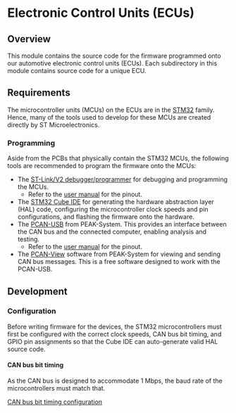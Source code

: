 # Electronic Control Units (ECUs)

## Overview

This module contains the source code for the firmware programmed onto our
automotive electronic control units (ECUs). Each subdirectory in this module
contains source code for a unique ECU.

## Requirements

The microcontroller units (MCUs) on the ECUs are in the [STM32](https://www.st.com/en/microcontrollers-microprocessors/stm32-32-bit-arm-cortex-mcus.html)
family. Hence, many of the tools used to develop for these MCUs are created directly by ST Microelectronics.

### Programming

Aside from the PCBs that physically contain the STM32 MCUs, the following tools
are recommended to program the firmware onto the MCUs:

- The [ST-Link/V2 debugger/programmer](https://www.st.com/en/development-tools/st-link-v2.html) for debugging and programming the MCUs.
  - Refer to the [user manual](https://www.st.com/resource/en/user_manual/um1075-stlinkv2-incircuit-debuggerprogrammer-for-stm8-and-stm32-stmicroelectronics.pdf) for the pinout.
- The [STM32 Cube IDE](https://www.st.com/en/development-tools/stm32cubeide.html)
  for generating the hardware abstraction layer (HAL) code, configuring the microcontroller clock speeds and pin configurations, and flashing the firmware onto the hardware.
- The [PCAN-USB](https://www.peak-system.com/PCAN-USB.199.0.html?L=1) from PEAK-System. This provides an interface between the CAN bus and the connected computer, enabling analysis and testing.
  - Refer to the [user manual](https://www.peak-system.com/produktcd/Pdf/English/PCAN-USB_UserMan_eng.pdf) for the pinout.
- The [PCAN-View](https://www.peak-system.com/PCAN-View.242.0.html?L=1) software from PEAK-System for viewing and sending CAN bus messages. This is a free software designed to work with the PCAN-USB.

## Development

### Configuration

Before writing firmware for the devices, the STM32 microcontrollers must first be configured with the correct clock speeds, CAN bus bit timing, and GPIO pin assignments so that the Cube IDE can auto-generate valid HAL source code. 

#### CAN bus bit timing

As the CAN bus is designed to accommodate 1 Mbps, the baud rate of the microcontrollers must match that.

[CAN bus bit timing configuration](https://community.st.com/t5/stm32-mcus-products/stm32f103c8t6-blue-pill-can-does-not-work/td-p/66829)



